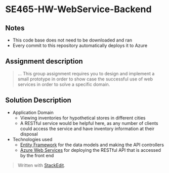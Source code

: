 # SE465-HW-WebService-Backend
## Notes
- This code base does not need to be downloaded and ran
- Every commit to this repository automatically deploys it to Azure

## Assignment description
> ... This group assignment requires you to design and implement a small prototype in order to show case the successful use of web services in order to solve a specific domain.

## Solution Description
- Application Domain
	- Viewing inventories for hypothetical stores in different cities
	- A RESTful service would be helpful here, as any number of clients could access the service and have inventory information at their disposal
- Technologies used
	- [Entity Framework](https://docs.microsoft.com/en-us/ef/core/)  for the data models and making the API controllers
	- [Azure Web Services](https://docs.microsoft.com/en-us/azure/app-service/app-service-web-tutorial-rest-api) for deploying the RESTful API that is accessed by the front end



  
  

> Written with [StackEdit](https://stackedit.io/).
<!--stackedit_data:
eyJoaXN0b3J5IjpbOTA4Mzk1MjUwLC0xOTMzOTM4NjUxLDQzMT
I0MzU2NCwtNDQyMjA3NDEzXX0=
-->